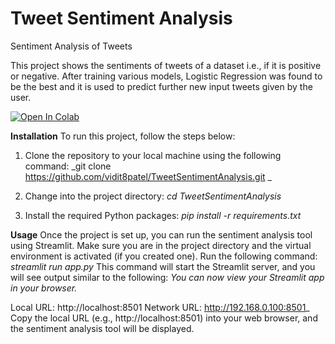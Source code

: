 # Tweet Sentiment Analysis
Sentiment Analysis of Tweets

This project shows the sentiments of tweets of a dataset i.e., if it is positive or negative. After training various models, Logistic Regression was found to be the best and it is used to predict further new input tweets given by the user.

<a href="https://colab.research.google.com/drive/1CkEBxtG98w0BzTnUneqBZzfyC3hk8Y8r?usp=sharing">
  <img src="https://colab.research.google.com/assets/colab-badge.svg" alt="Open In Colab"/>
</a>

**Installation**
To run this project, follow the steps below:

1) Clone the repository to your local machine using the following command:
_git clone https://github.com/vidit8patel/TweetSentimentAnalysis.git
_
2) Change into the project directory:
_cd TweetSentimentAnalysis_

3) Install the required Python packages:
_pip install -r requirements.txt_


**Usage**
Once the project is set up, you can run the sentiment analysis tool using Streamlit. Make sure you are in the project directory and the virtual environment is activated (if you created one). Run the following command:
_streamlit run app.py_
This command will start the Streamlit server, and you will see output similar to the following:
  _You can now view your Streamlit app in your browser._

  Local URL: http://localhost:8501
  Network URL: http://192.168.0.100:8501_
Copy the local URL (e.g., http://localhost:8501) into your web browser, and the sentiment analysis tool will be displayed.
